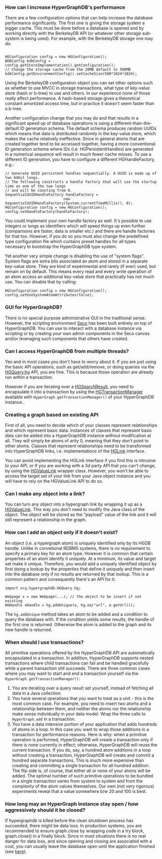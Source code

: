 ### How can I increase HyperGraphDB's performance ###

There are a few configuration options that can help increase the database performance significantly. The first one is giving the storage system a bigger cache. This must be done before a database is opened and by working directly with the BerkeleyDB API (or whatever other storage sub-system is being used). For example, with the BerkeleyDB storage one may do:

```

HGConfiguration config = new HGConfiguration();
BDBConfig bdbConfig = config.getStoreImplementation().getConfiguration();
// Change the storage cache from the 20MB default to 500MB
bdbConfig.getEnvironmentConfig().setCacheSize(500*1024*1024);

```

Using the BerkeleyDB configuration object you can set other options such as whether to use MVCC in storage transactions, what type of key-value store (hash or b-tree) to use and others. In our experience none of those really affect performance. A hash-based storage gives a theoretical constant amortized access time, but in practice it doesn't seem faster than a b-tree.

Another configuration change that you may do and that results in a significant speed up of database operations is using a different-than-the-default ID generation schema. The default schema produces random UUIDs which means that data is distributed randomly in the key-value store, which makes the cache relatively ineffective. Since in general atoms that are created together tend to be accessed together, having a more conventional ID generation schema where IDs (i.e. HGPersistentHandles) are generated in a numerical sequence will result in much fewer cache misses. To use a different ID generation, you have to configure a different HGHandleFactory, e.g.:

```
// Generate UUID persistent handles sequentially. A UUID is made up of
two 64bit longs.
// The following constructs a handle factory that will use the startup
time as one of the two longs
// and will be counting from 0.
SequentialUUIDHandleFactory handleFactory =
                           new SequentialUUIDHandleFactory(System.currentTimeMillis(), 0);
HGConfiguration config = new HGConfiguration();
config.setHandleFactory(handleFactory);
```

You could implement your own handle factory as well. It's possible to use integers or longs as identifiers which will speed things up even further (comparisons are faster, data is smaller etc.) and there are handle factories for that too. However, if you do so you must also change the predefined type configuration file which contains preset handles for all types necessary to bootstrap the HyperGraphDB type system.

Yet another very simple change is disabling the use of "system flags". System flags are extra bits associated an atom and stored in a separate key-value store. They are kind of experimental and rarely (if ever) used, but remain on by default. This means every read and every write operation of an atom access an additional key-value store that practically has not much use. You can disable that by calling:

```
HGConfiguration config = new HGConfiguration();
config.setUseSystemAtomAttributes(false);
```

### GUI for HyperGraphDB? ###

There is no special purpose administrative GUI in the traditional sense. However, the scripting environment [Seco](http://www.kobrix.com/seco.jsp) has been built entirely on top of HyperGraphDB. You can use to interact with a database instance via scripting or by creating your own admin components in the Seco canvas and/or leveraging such components that others have created.

### Can I access HyperGraphDB from multiple threads? ###

Yes and in most cases you don't have to worry about it. If you are just using the basic API operations, such as get/add/remove, or doing queries via the [HGQuery.hg](http://www.kobrix.com/javadocs/hgcore/org/hypergraphdb/HGQuery.hg.html) API, you are fine. This is because those operation are already run within a transaction.

However if you are iterating over a [HGSearchResult](http://www.kobrix.com/javadocs/hgcore/org/hypergraphdb/HGSearchResult.html), you need to encapsulate it into a transaction by using the [HGTransactionManager](http://www.kobrix.com/javadocs/hgcore/org/hypergraphdb/transaction/HGTransactionManager.html) available with `HyperGraph.getTransactionManager()` of your HyperGraphDB instance..

### Creating a graph based on existing API ###

First of all, you need to decide which of your classes represent relationships and which represent basic data. Instances of classes that represent basic data can be added into a HyperGraphDB instance without modification at all. They will simply be atoms of arity 0,  meaning that they don't point to other atoms. Classes that represent relationships need to be transformed into HyperGraphDB links, i.e. implementations of the [HGLink](http://www.kobrix.com/javadocs/hgcore/org/hypergraphdb/HGLink.html) interface.

You can avoid implementing the HGLink interface if you find this is intrusive to your API, or if you are working with a 3d party API that you can't change, by using the [HGValueLink](http://www.kobrix.com/javadocs/hgcore/org/hypergraphdb/HGValueLink.html) wrapper class. However, you won't be able to access the target set of your link from your Java object instance and you will have to rely on the HGValueLink API to do so.

### Can I make any object into a link? ###

You can turn any object into a hypergraph link by wrapping it up as a [HGValueLink](http://www.kobrix.com/javadocs/hgcore/org/hypergraphdb/HGValueLink.html). This way you don't need to modify the Java class of the object. The object will be stored as the "payload" value of the link and it will still represent a relationship in the graph.

### How can I add an object only if it doesn't exist? ###

An object (i.e. a hypergraph atom) is uniquely identified only by its HGDB handle. Unlike in convetional RDBMS systems, there is no requirement to specify a primary key for an atom type. However it is common that certain properties of an atom identify it uniquely. At a minimum, its value and target set make it unique. Therefore, you would add a uniquely identified object by first doing a lookup by the properties that define it uniquely and then insert into the database only if no results are returned by that lookup. This is a common pattern and consequently there's an API for it:

```
import org.hypergraphdb.HGQuery.hg;

Webpage x = new Webpage(...); // the object to be insert if not existing
HGHandle xHandle = hg.addUnique(a, hg.eq("url", a.getUrl());
```

The `hg.addUnique` method takes an atom to be added and a condition to query the database with. If the condition yields some results, the handle of the first one is returned. Otherwise the atom is added to the graph and its new handle is returned.

### When should I use transactions? ###

All primitive operations offered by the HyperGraphDB API are automatically encapsulated in a transaction. In addition, HyperGraphDB supports nested transactions where child transactions can fail and be handled gracefully while a parent transaction still succeeds. There are three common cases where you may want to start and end a transaction yourself via the `HyperGraph.getTransactionManager()`:

  1. You are iterating over a query result set yourself, instead of fetching all data in a Java collection.
  1. You have several operations that you want to treat as a unit - this is the most common case. For example, you need to insert two atoms and a relationship between them, and neither the atoms nor the relationship make sense individually in your data model. Wrap the three calls to `HyperGraph.add` in a transaction.
  1. You have a data intensive portion of your application that adds hundreds of atoms in a loop. In this case you want to wrap those additions in a transaction for performance reasons. Here is why: when a primitive operation is performed, HyperGraphDB will create a transaction only if there is none currently in effect; otherwise, HyperGraphDB will reuse the current transaction. If you do, say, a hundred atom additions in a loop without creating a transaction, HyperGraphDB will create and commit a hundred separate transactions. This is much more expensive than creating and committing a single transaction for all hundred addition. The flip side is, of course, that either all or none of your atoms will be added. The optimal number of such primitive operations to be bundled in a single transaction varies from system to system and from the complexity of the atom values themselves. Our own (not very rigorous) experiments reveal that a value somewhere b/w 20 and 100 is best.

### How long may an HyperGraph instance stay open / how aggressively should it be closed? ###
If hypergraphdb is killed before the clean shutdown process has succeeded, there might be data loss. In production systems, you are recommended to ensure graph.close by wrapping code in a try block, graph.close() in a finally block.
Since in most situations there is no real danger for data loss, and since opening and closing are associated with a cost, you can usually leave the database open until the application finished (see [here](https://groups.google.com/d/topic/hypergraphdb/GVo4rGGFQfs/discussion)).